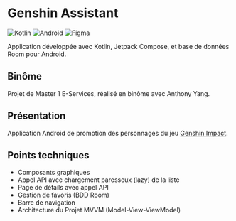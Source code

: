 # Genshin Assistant

![Kotlin](https://img.shields.io/badge/kotlin-%237F52FF.svg?style=for-the-badge&logo=kotlin&logoColor=white)
![Android](https://img.shields.io/badge/Android-3DDC84?style=for-the-badge&logo=android&logoColor=white)
![Figma](https://img.shields.io/badge/figma-%23F24E1E.svg?style=for-the-badge&logo=figma&logoColor=white)

Application développée avec Kotlin, Jetpack Compose, et base de données Room pour Android.

## Binôme
Projet de Master 1 E-Services, réalisé en binôme avec Anthony Yang.

## Présentation

Application Android de promotion des personnages du jeu [Genshin Impact](https://genshin.hoyoverse.com/fr).

## Points techniques

- Composants graphiques
- Appel API avec chargement paresseux (lazy) de la liste
- Page de détails avec appel API
- Gestion de favoris (BDD Room)
- Barre de navigation
- Architecture du Projet MVVM (Model-View-ViewModel)
